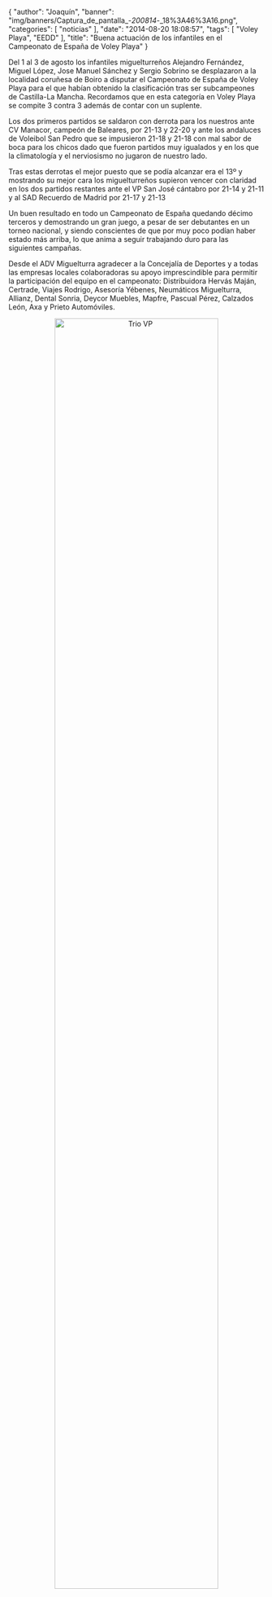{
  "author": "Joaquín", 
  "banner": "img/banners/Captura_de_pantalla_-_200814_-_18%3A46%3A16.png", 
  "categories": [
    "noticias"
  ], 
  "date": "2014-08-20 18:08:57", 
  "tags": [
    "Voley Playa", 
    "EEDD"
  ], 
  "title": "Buena actuación de los infantiles en el Campeonato de España de Voley Playa"
}

Del 1 al 3 de agosto los infantiles miguelturreños Alejandro Fernández, Miguel López, Jose Manuel Sánchez y Sergio Sobrino se desplazaron a la localidad coruñesa de Boiro a disputar el Campeonato de España de Voley Playa para el que habían obtenido la clasificación tras ser subcampeones de Castilla-La Mancha. Recordamos que en esta categoría en Voley Playa se compite 3 contra 3 además de contar con un suplente.

Los dos primeros partidos se saldaron con derrota para los nuestros ante CV Manacor, campeón de Baleares, por 21-13 y 22-20 y ante los andaluces de Voleibol San Pedro que se impusieron 21-18 y 21-18 con mal sabor de boca para los chicos dado que fueron partidos muy igualados y en los que la climatología y el nerviosismo no jugaron de nuestro lado. 

Tras estas derrotas el mejor puesto que se podía alcanzar era el 13º y mostrando su mejor cara los miguelturreños supieron vencer con claridad en los dos partidos restantes ante el VP San José cántabro por 21-14 y 21-11 y al SAD Recuerdo de Madrid por 21-17 y 21-13

Un buen resultado en todo un Campeonato de España quedando décimo terceros y demostrando un gran juego, a pesar de ser debutantes en un torneo nacional, y siendo conscientes de que por muy poco podían haber estado más arriba, lo que anima a seguir trabajando duro para las siguientes campañas.

Desde el ADV Miguelturra agradecer a la Concejalía de Deportes y a todas las empresas locales colaboradoras su apoyo imprescindible para permitir la participación del equipo en el campeonato: Distribuidora Hervás Maján, Certrade, Viajes Rodrigo, Asesoría Yébenes, Neumáticos Miguelturra, Allianz, Dental Sonria, Deycor Muebles, Mapfre, Pascual Pérez, Calzados León, Axa y Prieto Automóviles.

<center>
<a target="_new" href="http://www.advmiguelturra.org/img/banners/Captura%20de%20pantalla%20-%20200814%20-%2018%3A46%3A16.png"> 
<img alt="Trio VP" width="80%" align="center" src="http://www.advmiguelturra.org/img/banners/Captura%20de%20pantalla%20-%20200814%20-%2018%3A46%3A16.png"/> </a> </center>

